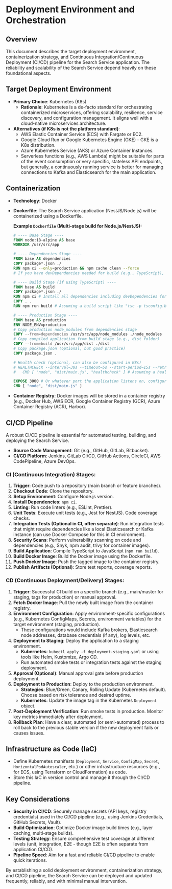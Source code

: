 # Deployment Environment and Orchestration

## Overview

This document describes the target deployment environment, containerization strategy, and Continuous Integration/Continuous Deployment (CI/CD) pipeline for the Search Service application. The reliability and scalability of the Search Service depend heavily on these foundational aspects.

## Target Deployment Environment

*   **Primary Choice**: Kubernetes (K8s)
    *   **Rationale**: Kubernetes is a de-facto standard for orchestrating containerized microservices, offering scalability, resilience, service discovery, and configuration management. It aligns well with a cloud-native microservices architecture.
*   **Alternatives (if K8s is not the platform standard)**:
    *   AWS Elastic Container Service (ECS) with Fargate or EC2.
    *   Google Cloud Run or Google Kubernetes Engine (GKE) - GKE is a K8s distribution.
    *   Azure Kubernetes Service (AKS) or Azure Container Instances.
    *   Serverless functions (e.g., AWS Lambda) might be suitable for parts of the event consumption or very specific, stateless API endpoints, but generally, a continuously running service is better for managing connections to Kafka and Elasticsearch for the main application.

## Containerization

*   **Technology**: Docker
*   **Dockerfile**: The Search Service application (NestJS/Node.js) will be containerized using a Dockerfile.

    **Example `Dockerfile` (Multi-stage build for Node.js/NestJS):**
    ```dockerfile
    # ---- Base Stage ----
    FROM node:18-alpine AS base
    WORKDIR /usr/src/app

    # ---- Dependencies Stage ----
    FROM base AS dependencies
    COPY package*.json ./
    RUN npm ci --only=production && npm cache clean --force
    # If you have devDependencies needed for build (e.g., TypeScript), use a separate stage or adjust npm ci

    # ---- Build Stage (if using TypeScript) ----
    FROM base AS build
    COPY package*.json ./
    RUN npm ci # Install all dependencies including devDependencies for build
    COPY . .
    RUN npm run build # Assuming a build script like "tsc -p tsconfig.build.json" in package.json

    # ---- Production Stage ----
    FROM base AS production
    ENV NODE_ENV=production
    # Copy production node_modules from dependencies stage
    COPY --from=dependencies /usr/src/app/node_modules ./node_modules
    # Copy compiled application from build stage (e.g., dist folder)
    COPY --from=build /usr/src/app/dist ./dist
    # Copy package.json (optional, but good practice)
    COPY package.json . 

    # Health check (optional, can also be configured in K8s)
    # HEALTHCHECK --interval=30s --timeout=5s --start-period=15s --retries=3 \
    #   CMD [ "node", "dist/main.js", "healthcheck" ] # Assuming a healthcheck command

    EXPOSE 3000 # Or whatever port the application listens on, configurable via ENV var
    CMD [ "node", "dist/main.js" ]
    ```

*   **Container Registry**: Docker images will be stored in a container registry (e.g., Docker Hub, AWS ECR, Google Container Registry (GCR), Azure Container Registry (ACR), Harbor).

## CI/CD Pipeline

A robust CI/CD pipeline is essential for automated testing, building, and deploying the Search Service.

*   **Source Code Management**: Git (e.g., GitHub, GitLab, Bitbucket).
*   **CI/CD Platform**: Jenkins, GitLab CI/CD, GitHub Actions, CircleCI, AWS CodePipeline, Azure DevOps.

### CI (Continuous Integration) Stages:

1.  **Trigger**: Code push to a repository (main branch or feature branches).
2.  **Checkout Code**: Clone the repository.
3.  **Setup Environment**: Configure Node.js version.
4.  **Install Dependencies**: `npm ci`.
5.  **Linting**: Run code linters (e.g., ESLint, Prettier).
6.  **Unit Tests**: Execute unit tests (e.g., Jest for NestJS). Code coverage checks.
7.  **Integration Tests (Optional in CI, often separate)**: Run integration tests that might require dependencies like a local Elasticsearch or Kafka instance (can use Docker Compose for this in CI environment).
8.  **Security Scans**: Perform vulnerability scanning on code and dependencies (e.g., Snyk, npm audit, trivy for container images).
9.  **Build Application**: Compile TypeScript to JavaScript (`npm run build`).
10. **Build Docker Image**: Build the Docker image using the Dockerfile.
11. **Push Docker Image**: Push the tagged image to the container registry.
12. **Publish Artifacts (Optional)**: Store test reports, coverage reports.

### CD (Continuous Deployment/Delivery) Stages:

1.  **Trigger**: Successful CI build on a specific branch (e.g., main/master for staging, tags for production) or manual approval.
2.  **Fetch Docker Image**: Pull the newly built image from the container registry.
3.  **Environment Configuration**: Apply environment-specific configurations (e.g., Kubernetes ConfigMaps, Secrets, environment variables) for the target environment (staging, production).
    *   These configurations would include Kafka brokers, Elasticsearch node addresses, database credentials (if any), log levels, etc.
4.  **Deployment to Staging**: Deploy the application to a staging environment.
    *   **Kubernetes**: `kubectl apply -f deployment-staging.yaml` or using tools like Helm, Kustomize, Argo CD.
    *   Run automated smoke tests or integration tests against the staging deployment.
5.  **Approval (Optional)**: Manual approval gate before production deployment.
6.  **Deployment to Production**: Deploy to the production environment.
    *   **Strategies**: Blue/Green, Canary, Rolling Update (Kubernetes default). Choose based on risk tolerance and desired uptime.
    *   **Kubernetes**: Update the image tag in the Kubernetes `Deployment` object.
7.  **Post-Deployment Verification**: Run smoke tests in production. Monitor key metrics immediately after deployment.
8.  **Rollback Plan**: Have a clear, automated (or semi-automated) process to roll back to the previous stable version if the new deployment fails or causes issues.

## Infrastructure as Code (IaC)

*   Define Kubernetes manifests (`Deployment`, `Service`, `ConfigMap`, `Secret`, `HorizontalPodAutoscaler`, etc.) or other infrastructure resources (e.g., for ECS, using Terraform or CloudFormation) as code.
*   Store this IaC in version control and manage it through the CI/CD pipeline.

## Key Considerations

*   **Security in CI/CD**: Securely manage secrets (API keys, registry credentials) used in the CI/CD pipeline (e.g., using Jenkins Credentials, GitHub Secrets, Vault).
*   **Build Optimization**: Optimize Docker image build times (e.g., layer caching, multi-stage builds).
*   **Testing Strategy**: Ensure comprehensive test coverage at different levels (unit, integration, E2E - though E2E is often separate from application CI/CD).
*   **Pipeline Speed**: Aim for a fast and reliable CI/CD pipeline to enable quick iterations.

By establishing a solid deployment environment, containerization strategy, and CI/CD pipeline, the Search Service can be deployed and updated frequently, reliably, and with minimal manual intervention.
